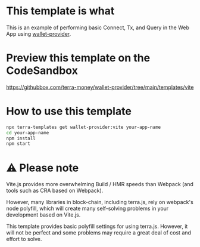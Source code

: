 # This template is what

This is an example of performing basic Connect, Tx, and Query in the Web App using [wallet-provider](https://www.npmjs.com/package/@terra-money/wallet-provider).

# Preview this template on the CodeSandbox

<https://githubbox.com/terra-money/wallet-provider/tree/main/templates/vite>

# How to use this template

```sh
npx terra-templates get wallet-provider:vite your-app-name
cd your-app-name
npm install
npm start
```

# ⚠️ Please note

Vite.js provides more overwhelming Build / HMR speeds than Webpack (and tools such as CRA based on Webpack).

However, many libraries in block-chain, including terra.js, rely on webpack's node polyfill, which will create many self-solving problems in your development based on Vite.js.

This template provides basic polyfill settings for using terra.js. However, it will not be perfect and some problems may require a great deal of cost and effort to solve.